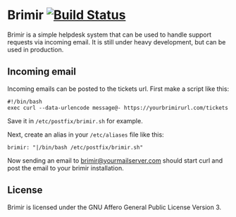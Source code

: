 Brimir [![Build Status](https://travis-ci.org/ivaldi/brimir.png)](https://travis-ci.org/ivaldi/brimir)
======
Brimir is a simple helpdesk system that can be used to handle support requests
via incoming email. It is still under heavy development, but can be used in
production.

Incoming email
--------------
Incoming emails can be posted to the tickets url. First make a script like this:

    #!/bin/bash
    exec curl --data-urlencode message@- https://yourbrimirurl.com/tickets
    
Save it in `/etc/postfix/brimir.sh` for example.

Next, create an alias in your `/etc/aliases` file like this:

    brimir: "|/bin/bash /etc/postfix/brimir.sh"

Now sending an email to brimir@yourmailserver.com should start curl and post 
the email to your brimir installation.

License
-------
Brimir is licensed under the GNU Affero General Public License Version 3.

